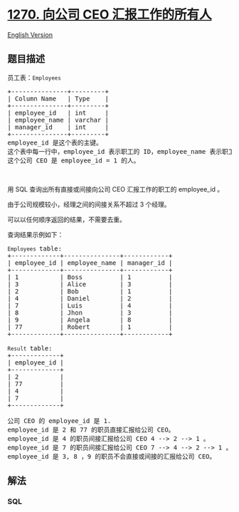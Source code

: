 # [1270. 向公司 CEO 汇报工作的所有人](https://leetcode-cn.com/problems/all-people-report-to-the-given-manager)

[English Version](/solution/1200-1299/1270.All%20People%20Report%20to%20the%20Given%20Manager/README_EN.md)

## 题目描述

<!-- 这里写题目描述 -->

<p>员工表：<code>Employees</code></p>

<pre>+---------------+---------+
| Column Name   | Type    |
+---------------+---------+
| employee_id   | int     |
| employee_name | varchar |
| manager_id    | int     |
+---------------+---------+
employee_id 是这个表的主键。
这个表中每一行中，employee_id 表示职工的 ID，employee_name 表示职工的名字，manager_id 表示该职工汇报工作的直线经理。
这个公司 CEO 是 employee_id = 1 的人。
</pre>

<p>&nbsp;</p>

<p>用 SQL 查询出所有直接或间接向公司 CEO 汇报工作的职工的 employee_id 。</p>

<p>由于公司规模较小，经理之间的间接关系不超过 3 个经理。</p>

<p>可以以任何顺序返回的结果，不需要去重。</p>

<p>查询结果示例如下：</p>

<pre><code>Employees </code>table:
+-------------+---------------+------------+
| employee_id | employee_name | manager_id |
+-------------+---------------+------------+
| 1           | Boss          | 1          |
| 3           | Alice         | 3          |
| 2           | Bob           | 1          |
| 4           | Daniel        | 2          |
| 7           | Luis          | 4          |
| 8           | Jhon          | 3          |
| 9           | Angela        | 8          |
| 77          | Robert        | 1          |
+-------------+---------------+------------+

<code>Result </code>table:
+-------------+
| employee_id |
+-------------+
| 2           |
| 77          |
| 4           |
| 7           |
+-------------+

公司 CEO 的 employee_id 是 1.
employee_id 是 2 和 77 的职员直接汇报给公司 CEO。
employee_id 是 4 的职员间接汇报给公司 CEO 4 --&gt; 2 --&gt; 1 。
employee_id 是 7 的职员间接汇报给公司 CEO 7 --&gt; 4 --&gt; 2 --&gt; 1 。
employee_id 是 3, 8 ，9 的职员不会直接或间接的汇报给公司 CEO。 
</pre>

## 解法

<!-- 这里可写通用的实现逻辑 -->

<!-- tabs:start -->

### **SQL**

```sql

```

<!-- tabs:end -->
